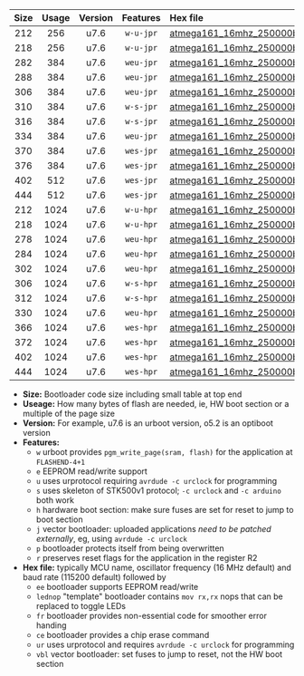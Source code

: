 |Size|Usage|Version|Features|Hex file|
|:-:|:-:|:-:|:-:|:--|
|212|256|u7.6|`w-u-jpr`|[atmega161_16mhz_250000bps_ur_vbl.hex](https://raw.githubusercontent.com/stefanrueger/urboot/main//atmega161_16mhz_250000bps_ur_vbl.hex)|
|218|256|u7.6|`w-u-jpr`|[atmega161_16mhz_250000bps_lednop_ur_vbl.hex](https://raw.githubusercontent.com/stefanrueger/urboot/main//atmega161_16mhz_250000bps_lednop_ur_vbl.hex)|
|282|384|u7.6|`weu-jpr`|[atmega161_16mhz_250000bps_ee_ur_vbl.hex](https://raw.githubusercontent.com/stefanrueger/urboot/main//atmega161_16mhz_250000bps_ee_ur_vbl.hex)|
|288|384|u7.6|`weu-jpr`|[atmega161_16mhz_250000bps_ee_lednop_ur_vbl.hex](https://raw.githubusercontent.com/stefanrueger/urboot/main//atmega161_16mhz_250000bps_ee_lednop_ur_vbl.hex)|
|306|384|u7.6|`weu-jpr`|[atmega161_16mhz_250000bps_ee_lednop_fr_ur_vbl.hex](https://raw.githubusercontent.com/stefanrueger/urboot/main//atmega161_16mhz_250000bps_ee_lednop_fr_ur_vbl.hex)|
|310|384|u7.6|`w-s-jpr`|[atmega161_16mhz_250000bps_vbl.hex](https://raw.githubusercontent.com/stefanrueger/urboot/main//atmega161_16mhz_250000bps_vbl.hex)|
|316|384|u7.6|`w-s-jpr`|[atmega161_16mhz_250000bps_lednop_vbl.hex](https://raw.githubusercontent.com/stefanrueger/urboot/main//atmega161_16mhz_250000bps_lednop_vbl.hex)|
|334|384|u7.6|`weu-jpr`|[atmega161_16mhz_250000bps_ee_lednop_fr_ce_ur_vbl.hex](https://raw.githubusercontent.com/stefanrueger/urboot/main//atmega161_16mhz_250000bps_ee_lednop_fr_ce_ur_vbl.hex)|
|370|384|u7.6|`wes-jpr`|[atmega161_16mhz_250000bps_ee_vbl.hex](https://raw.githubusercontent.com/stefanrueger/urboot/main//atmega161_16mhz_250000bps_ee_vbl.hex)|
|376|384|u7.6|`wes-jpr`|[atmega161_16mhz_250000bps_ee_lednop_vbl.hex](https://raw.githubusercontent.com/stefanrueger/urboot/main//atmega161_16mhz_250000bps_ee_lednop_vbl.hex)|
|402|512|u7.6|`wes-jpr`|[atmega161_16mhz_250000bps_ee_lednop_fr_vbl.hex](https://raw.githubusercontent.com/stefanrueger/urboot/main//atmega161_16mhz_250000bps_ee_lednop_fr_vbl.hex)|
|444|512|u7.6|`wes-jpr`|[atmega161_16mhz_250000bps_ee_lednop_fr_ce_vbl.hex](https://raw.githubusercontent.com/stefanrueger/urboot/main//atmega161_16mhz_250000bps_ee_lednop_fr_ce_vbl.hex)|
|212|1024|u7.6|`w-u-hpr`|[atmega161_16mhz_250000bps_ur.hex](https://raw.githubusercontent.com/stefanrueger/urboot/main//atmega161_16mhz_250000bps_ur.hex)|
|218|1024|u7.6|`w-u-hpr`|[atmega161_16mhz_250000bps_lednop_ur.hex](https://raw.githubusercontent.com/stefanrueger/urboot/main//atmega161_16mhz_250000bps_lednop_ur.hex)|
|278|1024|u7.6|`weu-hpr`|[atmega161_16mhz_250000bps_ee_ur.hex](https://raw.githubusercontent.com/stefanrueger/urboot/main//atmega161_16mhz_250000bps_ee_ur.hex)|
|284|1024|u7.6|`weu-hpr`|[atmega161_16mhz_250000bps_ee_lednop_ur.hex](https://raw.githubusercontent.com/stefanrueger/urboot/main//atmega161_16mhz_250000bps_ee_lednop_ur.hex)|
|302|1024|u7.6|`weu-hpr`|[atmega161_16mhz_250000bps_ee_lednop_fr_ur.hex](https://raw.githubusercontent.com/stefanrueger/urboot/main//atmega161_16mhz_250000bps_ee_lednop_fr_ur.hex)|
|306|1024|u7.6|`w-s-hpr`|[atmega161_16mhz_250000bps.hex](https://raw.githubusercontent.com/stefanrueger/urboot/main//atmega161_16mhz_250000bps.hex)|
|312|1024|u7.6|`w-s-hpr`|[atmega161_16mhz_250000bps_lednop.hex](https://raw.githubusercontent.com/stefanrueger/urboot/main//atmega161_16mhz_250000bps_lednop.hex)|
|330|1024|u7.6|`weu-hpr`|[atmega161_16mhz_250000bps_ee_lednop_fr_ce_ur.hex](https://raw.githubusercontent.com/stefanrueger/urboot/main//atmega161_16mhz_250000bps_ee_lednop_fr_ce_ur.hex)|
|366|1024|u7.6|`wes-hpr`|[atmega161_16mhz_250000bps_ee.hex](https://raw.githubusercontent.com/stefanrueger/urboot/main//atmega161_16mhz_250000bps_ee.hex)|
|372|1024|u7.6|`wes-hpr`|[atmega161_16mhz_250000bps_ee_lednop.hex](https://raw.githubusercontent.com/stefanrueger/urboot/main//atmega161_16mhz_250000bps_ee_lednop.hex)|
|402|1024|u7.6|`wes-hpr`|[atmega161_16mhz_250000bps_ee_lednop_fr.hex](https://raw.githubusercontent.com/stefanrueger/urboot/main//atmega161_16mhz_250000bps_ee_lednop_fr.hex)|
|444|1024|u7.6|`wes-hpr`|[atmega161_16mhz_250000bps_ee_lednop_fr_ce.hex](https://raw.githubusercontent.com/stefanrueger/urboot/main//atmega161_16mhz_250000bps_ee_lednop_fr_ce.hex)|

- **Size:** Bootloader code size including small table at top end
- **Useage:** How many bytes of flash are needed, ie, HW boot section or a multiple of the page size
- **Version:** For example, u7.6 is an urboot version, o5.2 is an optiboot version
- **Features:**
  + `w` urboot provides `pgm_write_page(sram, flash)` for the application at `FLASHEND-4+1`
  + `e` EEPROM read/write support
  + `u` uses urprotocol requiring `avrdude -c urclock` for programming
  + `s` uses skeleton of STK500v1 protocol; `-c urclock` and `-c arduino` both work
  + `h` hardware boot section: make sure fuses are set for reset to jump to boot section
  + `j` vector bootloader: uploaded applications *need to be patched externally*, eg, using `avrdude -c urclock`
  + `p` bootloader protects itself from being overwritten
  + `r` preserves reset flags for the application in the register R2
- **Hex file:** typically MCU name, oscillator frequency (16 MHz default) and baud rate (115200 default) followed by
  + `ee` bootloader supports EEPROM read/write
  + `lednop` "template" bootloader contains `mov rx,rx` nops that can be replaced to toggle LEDs
  + `fr` bootloader provides non-essential code for smoother error handing
  + `ce` bootloader provides a chip erase command
  + `ur` uses urprotocol and requires `avrdude -c urclock` for programming
  + `vbl` vector bootloader: set fuses to jump to reset, not the HW boot section
